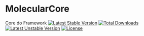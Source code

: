 # MolecularCore
Core do Framework
[![Latest Stable Version](https://poser.pugx.org/molecular/molecular-core/v/stable)](https://packagist.org/packages/molecular/molecular-core) [![Total Downloads](https://poser.pugx.org/molecular/molecular-core/downloads)](https://packagist.org/packages/molecular/molecular-core) [![Latest Unstable Version](https://poser.pugx.org/molecular/molecular-core/v/unstable)](https://packagist.org/packages/molecular/molecular-core) [![License](https://poser.pugx.org/molecular/molecular-core/license)](https://packagist.org/packages/molecular/molecular-core)
